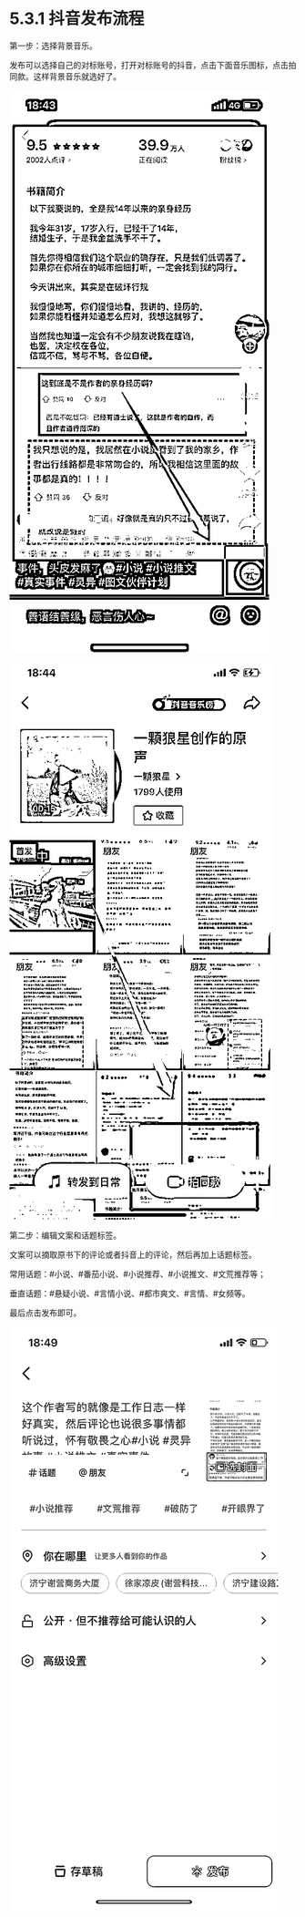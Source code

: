 # 5.3.1 抖音发布流程

第一步：选择背景音乐。

发布可以选择自己的对标账号，打开对标账号的抖音，点击下面音乐图标，点击拍同款。这样背景音乐就选好了。

![](img/66d033603be516ec54bfeb60b2b73a07.png)

![](img/e77967b4d069a036cd795a2be70ca567.png)

第二步：编辑文案和话题标签。

文案可以摘取原书下的评论或者抖音上的评论，然后再加上话题标签。

常用话题：#小说、#番茄小说、#小说推荐、#小说推文、#文荒推荐等；

垂直话题：#悬疑小说、#言情小说、#都市爽文、#言情、#女频等。

最后点击发布即可。

![](img/04ab76e6ec3e4d5a51e110cbb9e01f00.png)